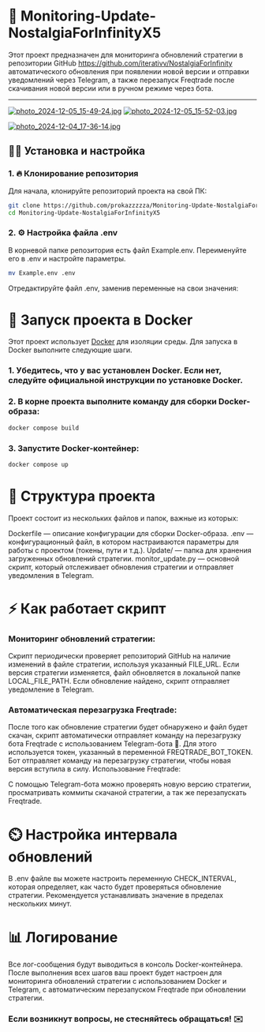 # 📜 Monitoring-Update-NostalgiaForInfinityX5

Этот проект предназначен для мониторинга обновлений стратегии в репозитории GitHub https://github.com/iterativv/NostalgiaForInfinity автоматического обновления при появлении новой версии и отправки уведомлений через Telegram, а также перезапуск Freqtrade после скачивания новой версии или в ручном режиме через бота.

---
[![photo_2024-12-05_15-49-24.jpg](https://s.iimg.su/s/05/th_zbEt9VNsNi9S96vHIKyZEdLFWDWeYh2D4SlTpNT4.jpg)](https://iimg.su/i/xv8Sb)
[![photo_2024-12-05_15-52-03.jpg](https://s.iimg.su/s/05/th_kzVXPzWDC2ZzZcOsUx5RvWq1E0NeCct092KG9yEi.jpg)](https://iimg.su/i/gTKN9)

[![photo_2024-12-04_17-36-14.jpg](https://s.iimg.su/s/04/th_uVfvFd9iFf4NHCri4sODIlPaW0YUBjUoomyooZKz.jpg)](https://iimg.su/i/UjZpV)

## 🧑‍💻 Установка и настройка

### 1. 🔥 Клонирование репозитория

Для начала, клонируйте репозиторий проекта на свой ПК:

```bash
git clone https://github.com/prokazzzzza/Monitoring-Update-NostalgiaForInfinityX5.git
cd Monitoring-Update-NostalgiaForInfinityX5
```
### 2. ⚙️ Настройка файла .env
В корневой папке репозитория есть файл Example.env. Переименуйте его в .env и настройте параметры.
```bash
mv Example.env .env
```
Отредактируйте файл .env, заменив переменные на свои значения:

# 🐳 Запуск проекта в Docker
Этот проект использует [Docker](https://www.docker.com/) для изоляции среды. Для запуска в Docker выполните следующие шаги.

### 1. Убедитесь, что у вас установлен Docker. Если нет, следуйте официальной инструкции по установке Docker.

### 2. В корне проекта выполните команду для сборки Docker-образа:
```bash
docker compose build
```
### 3. Запустите Docker-контейнер:
```bash
docker compose up
```
# 📁 Структура проекта
Проект состоит из нескольких файлов и папок, важные из которых:

Dockerfile — описание конфигурации для сборки Docker-образа.
.env — конфигурационный файл, в котором настраиваются параметры для работы с проектом (токены, пути и т.д.).
Update/ — папка для хранения загруженных обновлений стратегии.
monitor_update.py — основной скрипт, который отслеживает обновления стратегии и отправляет уведомления в Telegram.

# ⚡ Как работает скрипт
### Мониторинг обновлений стратегии:

Скрипт периодически проверяет репозиторий GitHub на наличие изменений в файле стратегии, используя указанный FILE_URL.
Если версия стратегии изменяется, файл обновляется в локальной папке LOCAL_FILE_PATH.
Если обновление найдено, скрипт отправляет уведомление в Telegram.

### Автоматическая перезагрузка Freqtrade:

После того как обновление стратегии будет обнаружено и файл будет скачан, скрипт автоматически отправляет команду на перезагрузку бота Freqtrade с использованием Telegram-бота 🤖.
Для этого используется токен, указанный в переменной FREQTRADE_BOT_TOKEN. Бот отправляет команду на перезагрузку стратегии, чтобы новая версия вступила в силу.
Использование Freqtrade:

С помощью Telegram-бота можно проверять новую версию стратегии, просматривать коммиты скачаной стратегии, а так же перезапускать Freqtrade.

# ⏲️ Настройка интервала обновлений
В .env файле вы можете настроить переменную CHECK_INTERVAL, которая определяет, как часто будет проверяться обновление стратегии. Рекомендуется устанавливать значение в пределах нескольких минут.

# 📊 Логирование
Все лог-сообщения будут выводиться в консоль Docker-контейнера.
После выполнения всех шагов ваш проект будет настроен для мониторинга обновлений стратегии с использованием Docker и Telegram, с автоматическим перезапуском Freqtrade при обновлении стратегии.

### Если возникнут вопросы, не стесняйтесь обращаться! ✉️
